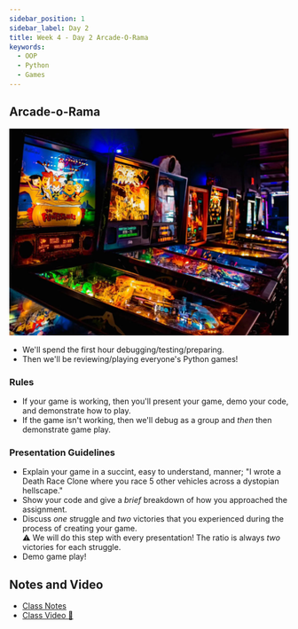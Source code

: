 ```yaml
---
sidebar_position: 1
sidebar_label: Day 2
title: Week 4 - Day 2 Arcade-O-Rama
keywords:
  - OOP
  - Python
  - Games
---
```

<!-- markdownlint-disable no-inline-html -->

## Arcade-o-Rama

![Pinky's Arcard in Taylors Mill](./img/pinkys_arcade.jpg)

- We'll spend the first hour debugging/testing/preparing.
- Then we'll be reviewing/playing everyone's Python games!

### Rules

- If your game is working, then you'll present your game, demo your code, and demonstrate how to play.
- If the game isn't working, then we'll debug as a group and _then_ then demonstrate game play.

### Presentation Guidelines

- Explain your game in a succint, easy to understand, manner; "I wrote a Death Race Clone where you race 5 other vehicles across a dystopian hellscape."
- Show your code and give a _brief_ breakdown of how you approached the assignment.
- Discuss _one_ struggle and _two_ victories that you experienced during the process of creating your game.
  <br/> :warning: We will do this step with every presentation! The ratio is always _two_ victories for each struggle.
- Demo game play!

## Notes and Video

- [Class Notes](https://docs.google.com/document/d/1rSqWg7Bt44kHFm46j6TNzWVg7xJUaZRERu-V6JI66iI/edit?usp=sharing)
- [Class Video :movie_camera:](https://drive.google.com/file/d/1T9sGvNwhGbL-2DbEl9nH39b0Q4tTIMum/view?usp=sharing)
